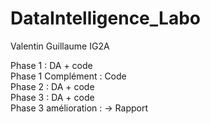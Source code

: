 # DataIntelligence_Labo
Valentin Guillaume IG2A

Phase 1 : DA + code  
Phase 1 Complément : Code  
Phase 2 : DA + code  
Phase 3 : DA + code  
Phase 3 amélioration : -> Rapport  


